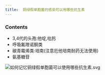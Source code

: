 ```yaml
---
title:  铜绿假单胞菌的感染可以用哪些抗生素
--- 
```


### Contents
- 3,4代的头孢:他啶,吡肟
- 呼吸氟喹诺酮类
- 碳青霉烯类:培南(注意厄他培南耐药无法使用)
- 氨基糖苷

![如何记忆铜绿假单胞菌可以使用哪些抗生素.svg](/note-images/如何记忆铜绿假单胞菌可以使用哪些抗生素.svg)

